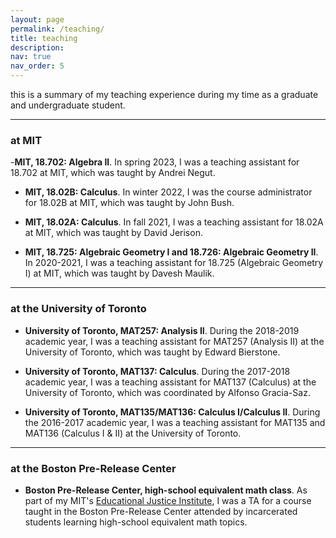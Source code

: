 ```yaml
---
layout: page
permalink: /teaching/
title: teaching
description: 
nav: true
nav_order: 5
---
```


this is a summary of my teaching experience during my time as a graduate and undergraduate student.

---

### at MIT

-**MIT, 18.702: Algebra II**.
In spring 2023, I was a teaching assistant for 18.702 at MIT, which was taught by Andrei Negut.

- **MIT, 18.02B: Calculus**.
In winter 2022, I was the course administrator for 18.02B at MIT, which was taught by John Bush.

- **MIT, 18.02A: Calculus**.
In fall 2021, I was a teaching assistant for 18.02A at MIT, which was taught by David Jerison.

- **MIT, 18.725: Algebraic Geometry I and 18.726: Algebraic Geometry II**.
In 2020-2021, I was a teaching assistant for 18.725 (Algebraic Geometry I) at MIT, which was taught by Davesh Maulik.

---

### at the University of Toronto
- **University of Toronto, MAT257: Analysis II**.
During the 2018-2019 academic year, I was a teaching assistant for MAT257 (Analysis II) at the University of Toronto, which was taught by Edward Bierstone.

- **University of Toronto, MAT137: Calculus**.
During the 2017-2018 academic year, I was a teaching assistant for MAT137 (Calculus) at the University of Toronto, which was coordinated by Alfonso Gracia-Saz.

- **University of Toronto, MAT135/MAT136: Calculus I/Calculus II**.
During the 2016-2017 academic year, I was a teaching assistant for MAT135 and MAT136 (Calculus I & II) at the University of Toronto.

---

### at the Boston Pre-Release Center
- **Boston Pre-Release Center, high-school equivalent math class**.
As part of my MIT's <a href="https://www.teji.mit.edu/">Educational Justice Institute</a>, I was a TA for a course taught in the Boston Pre-Release Center attended by incarcerated students learning high-school equivalent math topics.